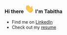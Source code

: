 ### Hi there <img src="https://raw.githubusercontent.com/tabbykatz/tabbykatz/master/wave.gif" width="30px">  I'm Tabitha

- Find me on [LinkedIn](https://www.linkedin.com/in/tabbykatz/)
- Check out my [resume](https://github.com/tabbykatz/resume/blob/main/README.md)
